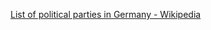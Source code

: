 ﻿[List of political parties in Germany - Wikipedia](https://en.wikipedia.org/wiki/List_of_political_parties_in_Germany)